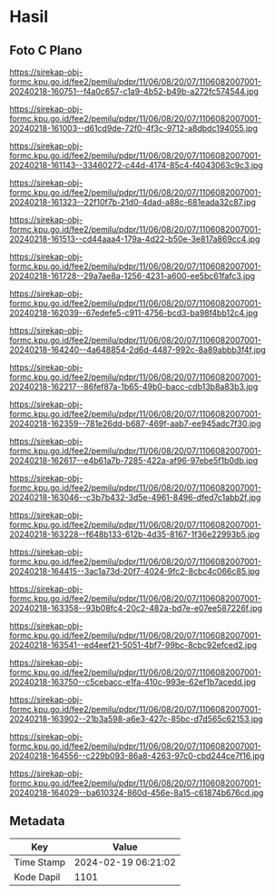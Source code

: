 # Hasil

## Foto C Plano

https://sirekap-obj-formc.kpu.go.id/fee2/pemilu/pdpr/11/06/08/20/07/1106082007001-20240218-160751--f4a0c657-c1a9-4b52-b49b-a272fc574544.jpg

https://sirekap-obj-formc.kpu.go.id/fee2/pemilu/pdpr/11/06/08/20/07/1106082007001-20240218-161003--d61cd9de-72f0-4f3c-9712-a8dbdc194055.jpg

https://sirekap-obj-formc.kpu.go.id/fee2/pemilu/pdpr/11/06/08/20/07/1106082007001-20240218-161143--33460272-c44d-4174-85c4-f4043063c9c3.jpg

https://sirekap-obj-formc.kpu.go.id/fee2/pemilu/pdpr/11/06/08/20/07/1106082007001-20240218-161323--22f10f7b-21d0-4dad-a88c-681eada32c87.jpg

https://sirekap-obj-formc.kpu.go.id/fee2/pemilu/pdpr/11/06/08/20/07/1106082007001-20240218-161513--cd44aaa4-179a-4d22-b50e-3e817a869cc4.jpg

https://sirekap-obj-formc.kpu.go.id/fee2/pemilu/pdpr/11/06/08/20/07/1106082007001-20240218-161728--29a7ae8a-1256-4231-a600-ee5bc61fafc3.jpg

https://sirekap-obj-formc.kpu.go.id/fee2/pemilu/pdpr/11/06/08/20/07/1106082007001-20240218-162039--67edefe5-c911-4756-bcd3-ba98f4bb12c4.jpg

https://sirekap-obj-formc.kpu.go.id/fee2/pemilu/pdpr/11/06/08/20/07/1106082007001-20240218-164240--4a648854-2d6d-4487-992c-8a89abbb3f4f.jpg

https://sirekap-obj-formc.kpu.go.id/fee2/pemilu/pdpr/11/06/08/20/07/1106082007001-20240218-162217--86fef87a-1b65-49b0-bacc-cdb13b8a83b3.jpg

https://sirekap-obj-formc.kpu.go.id/fee2/pemilu/pdpr/11/06/08/20/07/1106082007001-20240218-162359--781e26dd-b687-469f-aab7-ee945adc7f30.jpg

https://sirekap-obj-formc.kpu.go.id/fee2/pemilu/pdpr/11/06/08/20/07/1106082007001-20240218-162617--e4b61a7b-7285-422a-af96-97ebe5f1b0db.jpg

https://sirekap-obj-formc.kpu.go.id/fee2/pemilu/pdpr/11/06/08/20/07/1106082007001-20240218-163046--c3b7b432-3d5e-4961-8496-dfed7c1abb2f.jpg

https://sirekap-obj-formc.kpu.go.id/fee2/pemilu/pdpr/11/06/08/20/07/1106082007001-20240218-163228--f648b133-612b-4d35-8167-1f36e22993b5.jpg

https://sirekap-obj-formc.kpu.go.id/fee2/pemilu/pdpr/11/06/08/20/07/1106082007001-20240218-164415--3ac1a73d-20f7-4024-9fc2-8cbc4c066c85.jpg

https://sirekap-obj-formc.kpu.go.id/fee2/pemilu/pdpr/11/06/08/20/07/1106082007001-20240218-163358--93b08fc4-20c2-482a-bd7e-e07ee587226f.jpg

https://sirekap-obj-formc.kpu.go.id/fee2/pemilu/pdpr/11/06/08/20/07/1106082007001-20240218-163541--ed4eef21-5051-4bf7-99bc-8cbc92efced2.jpg

https://sirekap-obj-formc.kpu.go.id/fee2/pemilu/pdpr/11/06/08/20/07/1106082007001-20240218-163750--c5cebacc-e1fa-410c-993e-62ef1b7acedd.jpg

https://sirekap-obj-formc.kpu.go.id/fee2/pemilu/pdpr/11/06/08/20/07/1106082007001-20240218-163902--21b3a598-a6e3-427c-85bc-d7d565c62153.jpg

https://sirekap-obj-formc.kpu.go.id/fee2/pemilu/pdpr/11/06/08/20/07/1106082007001-20240218-164556--c229b093-86a8-4263-97c0-cbd244ce7f16.jpg

https://sirekap-obj-formc.kpu.go.id/fee2/pemilu/pdpr/11/06/08/20/07/1106082007001-20240218-164029--ba610324-860d-456e-8a15-c61874b676cd.jpg


## Metadata

| Key        | Value               |
| ---------- | ------------------- |
| Time Stamp | 2024-02-19 06:21:02 |
| Kode Dapil | 1101                |



